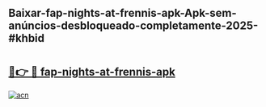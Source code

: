 ## Baixar-fap-nights-at-frennis-apk-Apk-sem-anúncios-desbloqueado-completamente-2025-#khbid

# <h2><a href="https://ainizakaria.my?title=fap-nights-at-frennis-apk&ref=22M">🔗👉 🔴 fap-nights-at-frennis-apk</a></h2>

[![acn](https://github.com/user-attachments/assets/0f9c940e-d8b0-45ae-aac7-cd30a18b3e1c)](https://ainizakaria.my?title=fap-nights-at-frennis-apk&ref=22M)

